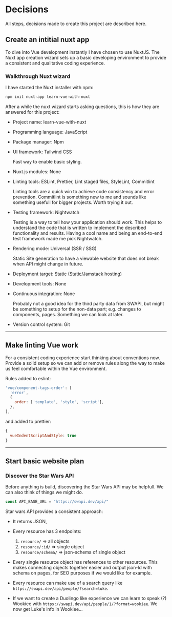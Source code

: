 # Decisions

All steps, decisions made to create this project are described here.

## Create an intitial nuxt app

To dive into Vue development instantly I have chosen to use NuxtJS. The Nuxt app creation wizard sets up a basic developing environment to provide a consistent and qualitative coding experience.

### Walkthrough Nuxt wizard

I have started the Nuxt installer with npm:

```bash
npm init nuxt-app learn-vue-with-nuxt
```

After a while the nuxt wizard starts asking questions, this is how they are answered for this project:

- Project name: learn-vue-with-nuxt
- Programming language: JavaScript
- Package manager: Npm
- UI framework: Tailwind CSS

  Fast way to enable basic styling.

- Nuxt.js modules: None

- Linting tools: ESLint, Prettier, Lint staged files, StyleLint, Commitlint

  Linting tools are a quick win to achieve code consistency and error prevention. Commitlint is something new to me and sounds like something usefull for bigger projects. Worth trying it out.

- Testing framework: Nightwatch

  Testing is a way to tell how your application should work. This helps to understand the code that is written to implement the described functionality and results. Having a cool name and being an end-to-end test framework made me pick Nightwatch.

- Rendering mode: Universal (SSR / SSG)

  Static Site generation to have a viewable website that does not break when API might change in future.

- Deployment target: Static (Static/Jamstack hosting)
- Development tools: None
- Continuous integration: None

  Probably not a good idea for the third party data from SWAPI, but might be something to setup for the non-data part; e.g. changes to components, pages. Something we can look at later.

- Version control system: Git

---

## Make linting Vue work

For a consistent coding experience start thinking about conventions now. Provide a solid setup so we can add or remove rules along the way to make us feel comfortable within the Vue environment.

Rules added to eslint:

```javascript
'vue/component-tags-order': [
  'error',
  {
    order: ['template', 'style', 'script'],
  },
],
```

and added to prettier:

```javascript
{
  vueIndentScriptAndStyle: true
}
```

---

## Start basic website plan

### Discover the Star Wars API

Before anything is build, discovering the Star Wars API may be helpfull. We can also think of things we might do.

```javascript
const API_BASE_URL = "https://swapi.dev/api/"
```

Star wars API provides a consistent approach:

- It returns JSON,

- Every resource has 3 endpoints:

  1. `resource/` => all objects
  2. `resource/:id/` => single object
  3. `resource/schema/` => json-schema of single object

- Every single resource object has references to other resources. This makes connecting objects together easier and output json-ld with schema on pages, for SEO purposes if we would like for example.

- Every resource can make use of a search query like `https://swapi.dev/api/people/?search=luke`.

- If we want to create a Duolingo like experience we can learn to speak (?) Wookiee with `https://swapi.dev/api/people/1/?format=wookiee`. We now get Luke's info in Wookiee...

